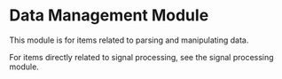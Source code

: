 # Data Management Module

This module is for items related to parsing and manipulating data.

For items directly related to signal processing, see the signal processing
module.